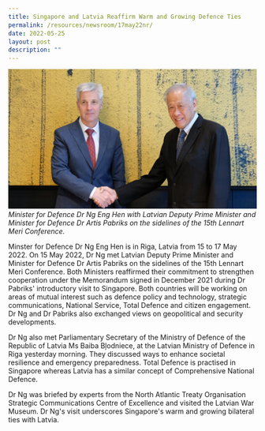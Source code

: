 ```yaml
---
title: Singapore and Latvia Reaffirm Warm and Growing Defence Ties
permalink: /resources/newsroom/17may22nr/
date: 2022-05-25
layout: post
description: ""
---
```

![](/images/17may22nr_photo1.jpg)
*Minister for Defence Dr Ng Eng Hen with Latvian Deputy Prime Minister and Minister for Defence Dr Artis Pabriks on the sidelines of the 15th Lennart Meri Conference.*


Minster for Defence Dr Ng Eng Hen is in Riga, Latvia from 15 to 17 May 2022. On 15 May 2022, Dr Ng met Latvian Deputy Prime Minister and Minister for Defence Dr Artis Pabriks on the sidelines of the 15th Lennart Meri Conference. Both Ministers reaffirmed their commitment to strengthen cooperation under the Memorandum signed in December 2021 during Dr Pabriks' introductory visit to Singapore. Both countries will be working on areas of mutual interest such as defence policy and technology, strategic communications, National Service, Total Defence and citizen engagement. Dr Ng and Dr Pabriks also exchanged views on geopolitical and security developments.

Dr Ng also met Parliamentary Secretary of the Ministry of Defence of the Republic of Latvia Ms Baiba Bļodniece, at the Latvian Ministry of Defence in Riga yesterday morning. They discussed ways to enhance societal resilience and emergency preparedness. Total Defence is practised in Singapore whereas Latvia has a similar concept of Comprehensive National Defence.

Dr Ng was briefed by experts from the North Atlantic Treaty Organisation Strategic Communications Centre of Excellence and visited the Latvian War Museum. Dr Ng's visit underscores Singapore's warm and growing bilateral ties with Latvia.